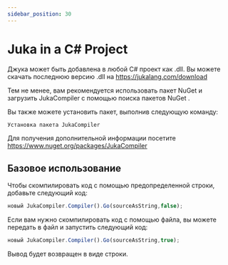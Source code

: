 ```yaml
---
sidebar_position: 30
---
```


# Juka in a C# Project

Джука может быть добавлена в любой C# проект как .dll. Вы можете скачать последнюю версию .dll на https://jukalang.com/download

Тем не менее, вам рекомендуется использовать пакет NuGet и загрузить JukaCompiler с помощью поиска пакетов NuGet .

Вы также можете установить пакет, выполнив следующую команду:
```jsx
Установка пакета JukaCompiler
```
Для получения дополнительной информации посетите https://www.nuget.org/packages/JukaCompiler


## Базовое использование

Чтобы скомпилировать код с помощью предопределенной строки, добавьте следующий код:

```jsx
новый JukaCompiler.Compiler().Go(sourceAsString,false);
```

Если вам нужно скомпилировать код с помощью файла, вы можете передать в файл и запустить следующий код:

```jsx
новый JukaCompiler.Compiler().Go(sourceAsString,true);
```

Вывод будет возвращен в виде строки.